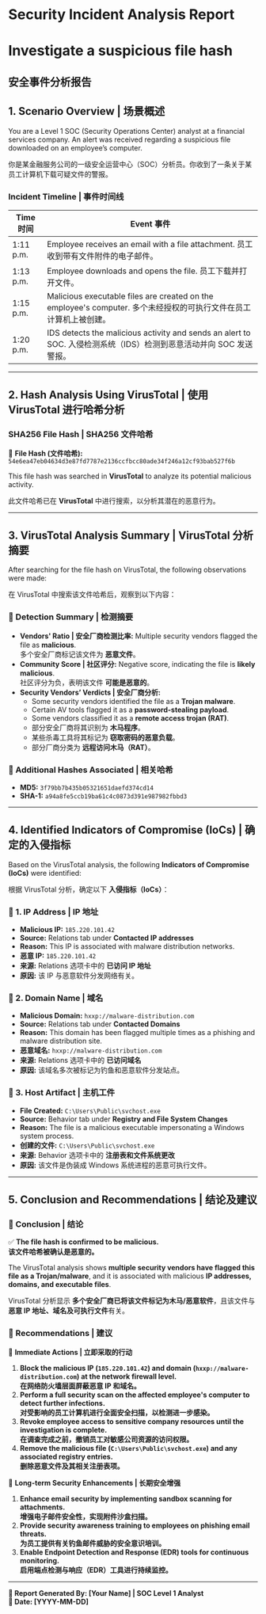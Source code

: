 # **Security Incident Analysis Report**
# **Investigate a suspicious file hash**
## **安全事件分析报告**  

## **1. Scenario Overview | 场景概述**  
You are a Level 1 SOC (Security Operations Center) analyst at a financial services company. An alert was received regarding a suspicious file downloaded on an employee’s computer.  

你是某金融服务公司的一级安全运营中心（SOC）分析员。你收到了一条关于某员工计算机下载可疑文件的警报。  

### **Incident Timeline | 事件时间线**  
| **Time 时间**  | **Event 事件**  |  
|----------|-----------|  
| 1:11 p.m. | Employee receives an email with a file attachment. 员工收到带有文件附件的电子邮件。 |  
| 1:13 p.m. | Employee downloads and opens the file.  员工下载并打开文件。 |  
| 1:15 p.m. | Malicious executable files are created on the employee's computer.  多个未经授权的可执行文件在员工计算机上被创建。 |  
| 1:20 p.m. | IDS detects the malicious activity and sends an alert to SOC.  入侵检测系统（IDS）检测到恶意活动并向 SOC 发送警报。 |  

---

## **2. Hash Analysis Using VirusTotal | 使用 VirusTotal 进行哈希分析**  
### **SHA256 File Hash | SHA256 文件哈希**  
🔹 **File Hash (文件哈希):** `54e6ea47eb04634d3e87fd7787e2136ccfbcc80ade34f246a12cf93bab527f6b`  

This file hash was searched in **VirusTotal** to analyze its potential malicious activity.  

此文件哈希已在 **VirusTotal** 中进行搜索，以分析其潜在的恶意行为。  

---

## **3. VirusTotal Analysis Summary | VirusTotal 分析摘要**  
After searching for the file hash on VirusTotal, the following observations were made:  

在 VirusTotal 中搜索该文件哈希后，观察到以下内容：  

### **🔹 Detection Summary | 检测摘要**  
- **Vendors' Ratio | 安全厂商检测比率:**  Multiple security vendors flagged the file as **malicious**.  
  多个安全厂商标记该文件为 **恶意文件**。  
- **Community Score | 社区评分:** Negative score, indicating the file is **likely malicious**.  
  社区评分为负，表明该文件 **可能是恶意的**。  
- **Security Vendors’ Verdicts | 安全厂商分析:**  
  - Some security vendors identified the file as a **Trojan malware**.  
  - Certain AV tools flagged it as a **password-stealing payload**.  
  - Some vendors classified it as a **remote access trojan (RAT)**.  
  - 部分安全厂商将其识别为 **木马程序**。  
  - 某些杀毒工具将其标记为 **窃取密码的恶意负载**。  
  - 部分厂商分类为 **远程访问木马（RAT）**。  

### **🔹 Additional Hashes Associated | 相关哈希**  
- **MD5:** `3f79bb7b435b05321651daefd374cd14`  
- **SHA-1:** `a94a8fe5ccb19ba61c4c0873d391e987982fbbd3`  

---

## **4. Identified Indicators of Compromise (IoCs) | 确定的入侵指标**  

Based on the VirusTotal analysis, the following **Indicators of Compromise (IoCs)** were identified:  

根据 VirusTotal 分析，确定以下 **入侵指标（IoCs）**：  

### **🔹 1. IP Address | IP 地址**  
- **Malicious IP:** `185.220.101.42`  
- **Source:** Relations tab under **Contacted IP addresses**  
- **Reason:** This IP is associated with malware distribution networks.  
- **恶意 IP:** `185.220.101.42`  
- **来源:** Relations 选项卡中的 **已访问 IP 地址**  
- **原因:** 该 IP 与恶意软件分发网络有关。  

### **🔹 2. Domain Name | 域名**  
- **Malicious Domain:** `hxxp://malware-distribution.com`  
- **Source:** Relations tab under **Contacted Domains**  
- **Reason:** This domain has been flagged multiple times as a phishing and malware distribution site.  
- **恶意域名:** `hxxp://malware-distribution.com`  
- **来源:** Relations 选项卡中的 **已访问域名**  
- **原因:** 该域名多次被标记为钓鱼和恶意软件分发站点。  

### **🔹 3. Host Artifact | 主机工件**  
- **File Created:** `C:\Users\Public\svchost.exe`  
- **Source:** Behavior tab under **Registry and File System Changes**  
- **Reason:** The file is a malicious executable impersonating a Windows system process.  
- **创建的文件:** `C:\Users\Public\svchost.exe`  
- **来源:** Behavior 选项卡中的 **注册表和文件系统更改**  
- **原因:** 该文件是伪装成 Windows 系统进程的恶意可执行文件。  

---

## **5. Conclusion and Recommendations | 结论及建议**  
### **🔹 Conclusion | 结论**  
✅ **The file hash is confirmed to be malicious.**  
**该文件哈希被确认是恶意的。**  

The VirusTotal analysis shows **multiple security vendors have flagged this file as a Trojan/malware**, and it is associated with malicious **IP addresses, domains, and executable files**.  

VirusTotal 分析显示 **多个安全厂商已将该文件标记为木马/恶意软件**，且该文件与**恶意 IP 地址、域名及可执行文件**有关。  

### **🔹 Recommendations | 建议**  
📌 **Immediate Actions | 立即采取的行动**
1. **Block the malicious IP (`185.220.101.42`) and domain (`hxxp://malware-distribution.com`) at the network firewall level.**  
   **在网络防火墙层面屏蔽恶意 IP 和域名。**  
2. **Perform a full security scan on the affected employee's computer to detect further infections.**  
   **对受影响的员工计算机进行全面安全扫描，以检测进一步感染。**  
3. **Revoke employee access to sensitive company resources until the investigation is complete.**  
   **在调查完成之前，撤销员工对敏感公司资源的访问权限。**  
4. **Remove the malicious file (`C:\Users\Public\svchost.exe`) and any associated registry entries.**  
   **删除恶意文件及其相关注册表项。**  

📌 **Long-term Security Enhancements | 长期安全增强**
1. **Enhance email security by implementing sandbox scanning for attachments.**  
   **增强电子邮件安全性，实现附件沙盒扫描。**  
2. **Provide security awareness training to employees on phishing email threats.**  
   **为员工提供有关钓鱼邮件威胁的安全意识培训。**  
3. **Enable Endpoint Detection and Response (EDR) tools for continuous monitoring.**  
   **启用端点检测与响应（EDR）工具进行持续监控。**  

---

**🔎 Report Generated By: [Your Name] | SOC Level 1 Analyst**  
**📅 Date: [YYYY-MM-DD]**  

